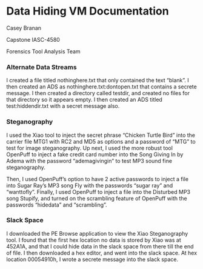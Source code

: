 # Data Hiding VM Documentation

Casey Branan

Capstone IASC-4580

Forensics Tool Analysis Team

### Alternate Data Streams

I created a file titled nothinghere.txt that only contained the text “blank”. I then created an ADS as nothinghere.txt:dontopen.txt that contains a secrete message. I then created a directory called testdir, and created no files for that directory so it appears empty. I then created an ADS titled test:hiddendir.txt with a secret message also.

### Steganography

I used the Xiao tool to inject the secret phrase “Chicken Turtle Bird” into the carrier file MTG1 with RC2 and MD5 as options and a password of “MTG” to test for image steganography.
Up next, I used the more robust tool OpenPuff to inject a fake credit card number into the Song Giving In by Adema with the password “ademagivingin” to test MP3 sound fine steganography. 

Then, I used OpenPuff’s option to have 2 active passwords to inject a file into Sugar Ray’s MP3 song Fly with the passwords “sugar ray” and “wanttofly”.
Finally, I used OpenPuff to inject a file into the Disturbed MP3 song Stupify, and turned on the scrambling feature of OpenPuff with the passwords “hidedata” and “scrambling”.

### Slack Space

I downloaded the PE Browse application to view the Xiao Steganography tool. I found that the first hex location no data is stored by Xiao was at 452A1A, and that I could hide data in the slack space from there till the end of file. I then downloaded a hex editor, and went into the slack space. At hex location 00054910h, I wrote a secrete message into the slack space.
